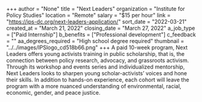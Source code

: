 +++
author = "None"
title = "Next Leaders"
organization = "Institute for Policy Studies"
location = "Remote"
salary = "$15 per hour"
link = "https://ips-dc.org/next-leaders-application/"
sort_date = "2022-03-21"
created_at = "March 21, 2022"
closing_date = "March 27, 2022"
a_job_type = ["Paid Internship"]
b_benefits = ["Professional development"]
c_feedback = ""
aa_degrees_required = "High school degree required"
thumbnail = "../../images/IPSlogo_cd518b66.png"
+++
A paid 10-week program, Next Leaders offers young activists training in public scholarship, that is, the connection between policy research, advocacy, and grassroots activism. Through its workshop and events series and individualized mentorship, Next Leaders looks to sharpen young scholar-activists’ voices and hone their skills. In addition to hands-on experience, each cohort will leave the program with a more nuanced understanding of environmental, racial, economic, gender, and peace justice.